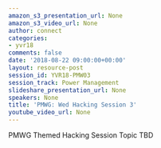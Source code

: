 ```yaml
---
amazon_s3_presentation_url: None
amazon_s3_video_url: None
author: connect
categories:
- yvr18
comments: false
date: '2018-08-22 09:00:00+00:00'
layout: resource-post
session_id: YVR18-PMW03
session_track: Power Management
slideshare_presentation_url: None
speakers: None
title: 'PMWG: Wed Hacking Session 3'
youtube_video_url: None
---
```


PMWG Themed Hacking Session Topic TBD